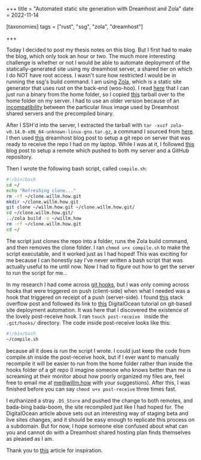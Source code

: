 +++
title = "Automated static site generation with Dreamhost and Zola"
date = 2022-11-14

[taxonomies]
tags = ["rust", "ssg", "zola", "dreamhost"]

+++

Today I decided to post my thesis notes on this blog. But I first had to make the blog, which only took an hour or two. The much more interesting challenge is whether or not I would be able to automate deployment of the statically-generated site using my dreamhost server, a shared tier on which I do NOT have root access. I wasn't sure how restricted I would be in running the ssg's build command. I am using [Zola](https://www.getzola.org/), which is a static site generator that uses rust on the back-end (woo-hoo). I read [here](https://help.dreamhost.com/hc/en-us/articles/216994417-Is-root-sudo-access-available-) that I can just run a binary from the home folder, so I copied [this](https://github.com/getzola/zola/releases/tag/v0.14.0) tarball over to the home folder on my server. I had to use an older version because of an  [incompatibility](https://github.com/chrismaltby/gb-studio/issues/1083) between the particular linux image used by Dreamhost shared servers and the precompiled binary.

After I SSH'd into the server, I extracted the tarball with `tar -xvzf zola-v0.14.0-x86_64-unknown-linux-gnu.tar.gz`, a command I sourced from [here](https://phoenixnap.com/kb/extract-tar-gz-files-linux-command-line). I then used [this](https://help.dreamhost.com/hc/en-us/articles/216445197-Pushing-your-local-Git-repository-to-a-DreamHost-server-Linux-Mac-OS-X) dreamhost blog post to setup a git repo on server that was ready to receive the repo I had on my laptop. While I was at it, I followed [this](https://jigarius.com/blog/multiple-git-remote-repositories) blog post to setup a remote which pushed to both my server and a GitHub repository.

Then I wrote the following bash script, called `compile.sh`:

```bash
#!/bin/bash
cd ~/
echo "Refreshing clone..."
rm -rf ~/clone.willm.how.git
mkdir ~/clone.willm.how.git
git clone ~/willm.how.git ~/clone.willm.how.git/
cd ~/clone.willm.how.git/
../zola build -o ~/willm.how
rm -rf ~/clone.willm.how.git
cd ~/
```

The script just clones the repo into a folder, runs the Zola build command, and then removes the clone folder. I ran `chmod u+x compile.sh` to make the script executable, and it worked just as I had hoped! This was exciting for me because I can honestly say I've never written a bash script that was actually useful to me until now. Now I had to figure out how to get the server to run the script for me...

In my research I had come across [git hooks](https://git-scm.com/book/en/v2/Customizing-Git-Git-Hooks), but I was only coming across hooks that were triggered on push (client-side) when what I needed was a hook that triggered on receipt of a push (server-side). I found [this](https://stackoverflow.com/questions/32053967/git-automatically-run-bash-script-on-the-server-after-any-client-pushes) stack overflow post and followed its link to [this](https://www.digitalocean.com/community/tutorials/how-to-set-up-automatic-deployment-with-git-with-a-vps) DigitalOcean tutorial on git-based site deployment automation. It was here that I discovered the existence of the lovely post-receive hook. I ran `touch post-receive ` inside the `.git/hooks/` directory. The code inside post-receive looks like this:

```bash
#!/bin/bash
~/compile.sh
```

because all it does is run the script I wrote. I could just keep the code from compile.sh inside the post-receive hook, but if I ever want to manually recompile it will be easier to run from the home folder rather than inside the hooks folder of a git repo (I imagine someone who knows better than me is screaming at their monitor about how poorly organized my files are, feel free to email me at [me@willm.how](mailto:me@willm.how) with your suggestions). After this, I was finished before you can say `chmod u+x post-receive` three times fast.

I euthanized a stray `.DS_Store` and pushed the change to both remotes, and bada-bing bada-boom, the site recompiled just like I had hoped for. The DigitalOcean article above sets out an interesting way of staging beta and live sites changes, and it should be easy enough to replicate this process on a subdomain. But for now, I hope someone else confused about what can you and cannot do with a Dreamhost shared hosting plan finds themselves as pleased as I am.

Thank you to [this](https://robinforest.net/post/hugo-questions/) article for inspiration.